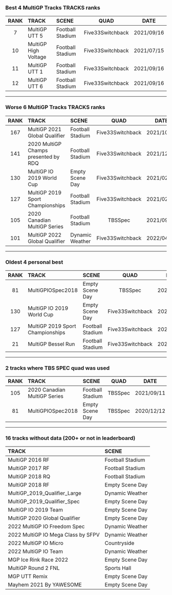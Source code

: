 ### Best 4 MultiGP Tracks TRACKS ranks
|RANK|TRACK|SCENE|QUAD|DATE|
|:---:|:---|:---|:---:|:---:|
|7|MultiGP UTT 5|Football Stadium|Five33Switchback|2021/09/16|
|10|MultiGP High Voltage|Football Stadium|Five33Switchback|2021/07/15|
|11|MultiGP UTT 1|Football Stadium|Five33Switchback|2021/09/16|
|12|MultiGP UTT 6|Football Stadium|Five33Switchback|2021/09/16|
---
### Worse 6 MultiGP Tracks TRACKS ranks
|RANK|TRACK|SCENE|QUAD|DATE|
|:---:|:---|:---|:---:|:---:|
|167|MultiGP 2021 Global Qualifier|Football Stadium|Five33Switchback|2021/10/02|
|141|2020 MultiGP Champs presented by RDQ|Football Stadium|Five33Switchback|2021/12/10|
|130|MultiGP IO 2019 World Cup|Empty Scene Day|Five33Switchback|2021/02/03|
|127|MultiGP 2019 Sport Championships|Football Stadium|Five33Switchback|2021/02/20|
|105|2020 Canadian MultiGP Series|Football Stadium|TBSSpec|2021/09/11|
|101|MultiGP 2022 Global Qualifier|Dynamic Weather|Five33Switchback|2022/04/23|
---
### Oldest 4 personal best
|RANK|TRACK|SCENE|QUAD|DATE|
|:---:|:---|:---|:---:|:---:|
|81|MultiGPIOSpec2018|Empty Scene Day|TBSSpec|2020/12/12|
|130|MultiGP IO 2019 World Cup|Empty Scene Day|Five33Switchback|2021/02/03|
|127|MultiGP 2019 Sport Championships|Football Stadium|Five33Switchback|2021/02/20|
|21|MultiGP Bessel Run|Football Stadium|Five33Switchback|2021/07/15|
---
### 2 tracks where TBS SPEC quad was used
|RANK|TRACK|SCENE|QUAD|DATE|
|:---:|:---|:---|:---:|:---:|
|105|2020 Canadian MultiGP Series|Football Stadium|TBSSpec|2021/09/11|
|81|MultiGPIOSpec2018|Empty Scene Day|TBSSpec|2020/12/12|
---
### 16 tracks without data (200+ or not in leaderboard)
|TRACK|SCENE|
|:---|:---|
|MultiGP 2016 RF|Football Stadium|
|MultiGP 2017 RF|Football Stadium|
|MultiGP 2018 RQ|Football Stadium|
|MultiGP 2018 RF|Empty Scene Day|
|MultiGP_2019_Qualifier_Large|Dynamic Weather|
|MultiGP_2019_Qualifier_Spec|Empty Scene Day|
|MultiGP IO 2019 Team|Empty Scene Day|
|MultiGP 2020 Global Qualifier|Empty Scene Day|
|2022 MultiGP IO Freedom Spec|Dynamic Weather|
|2022 MultiGP IO Mega Class by SFPV|Dynamic Weather|
|2022 MultiGP IO Micro|Countryside|
|2022 MultiGP IO Team|Dynamic Weather|
|MGP Ice Rink Race 2022|Empty Scene Day|
|MultiGP Round 2 FNL|Sports Hall|
|MGP UTT Remix|Empty Scene Day|
|Mayhem 2021 By YAWESOME|Empty Scene Day|
